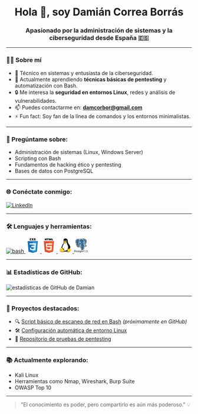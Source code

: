 <h1 align="center">Hola 👋, soy Damián Correa Borrás</h1>
<h3 align="center">Apasionado por la administración de sistemas y la ciberseguridad desde España 🇪🇸</h3>

---

### 🧑‍💻 Sobre mí
- 💼 Técnico en sistemas y entusiasta de la ciberseguridad.
- 🌱 Actualmente aprendiendo **técnicas básicas de pentesting** y automatización con Bash.
- 🔒 Me interesa la **seguridad en entornos Linux**, redes y análisis de vulnerabilidades.
- 📫 Puedes contactarme en: **damcorbor@gmail.com**
- ⚡ Fun fact: Soy fan de la línea de comandos y los entornos minimalistas.

---

### 💬 Pregúntame sobre:
- Administración de sistemas (Linux, Windows Server)
- Scripting con Bash
- Fundamentos de hacking ético y pentesting
- Bases de datos con PostgreSQL

---

### 🌐 Conéctate conmigo:
<p align="left">
  <a href="https://linkedin.com/in/damian-correa-borras" target="blank">
    <img align="center" src="https://raw.githubusercontent.com/rahuldkjain/github-profile-readme-generator/master/src/images/icons/Social/linked-in-alt.svg" alt="LinkedIn" height="30" width="40" />
  </a>
  <!-- Agrega más redes si quieres -->
</p>

---

### 🛠️ Lenguajes y herramientas:
<p align="left">
  <a href="https://www.gnu.org/software/bash/" target="_blank" rel="noreferrer">
    <img src="https://www.vectorlogo.zone/logos/gnu_bash/gnu_bash-icon.svg" alt="bash" width="40" height="40"/>
  </a>
  <a href="https://www.w3schools.com/css/" target="_blank" rel="noreferrer">
    <img src="https://raw.githubusercontent.com/devicons/devicon/master/icons/css3/css3-original-wordmark.svg" alt="css3" width="40" height="40"/>
  </a>
  <a href="https://www.w3.org/html/" target="_blank" rel="noreferrer">
    <img src="https://raw.githubusercontent.com/devicons/devicon/master/icons/html5/html5-original-wordmark.svg" alt="html5" width="40" height="40"/>
  </a>
  <a href="https://www.linux.org/" target="_blank" rel="noreferrer">
    <img src="https://raw.githubusercontent.com/devicons/devicon/master/icons/linux/linux-original.svg" alt="linux" width="40" height="40"/>
  </a>
  <a href="https://www.postgresql.org" target="_blank" rel="noreferrer">
    <img src="https://raw.githubusercontent.com/devicons/devicon/master/icons/postgresql/postgresql-original-wordmark.svg" alt="postgresql" width="40" height="40"/>
  </a>
</p>

---

### 📊 Estadísticas de GitHub:
<p align="left">
  <img src="https://github-readme-stats.vercel.app/api?username=damcorbor&show_icons=true&locale=es&theme=radical" alt="estadísticas de GitHub de Damian" />
</p>

---

### 🚀 Proyectos destacados:
- 🔍 [Script básico de escaneo de red en Bash](#) *(próximamente en GitHub)*
- 🛠️ [Configuración automática de entorno Linux](#)
- 📁 [Repositorio de pruebas de pentesting](#)

---

### 📚 Actualmente explorando:
- Kali Linux
- Herramientas como Nmap, Wireshark, Burp Suite
- OWASP Top 10

---

> "El conocimiento es poder, pero compartirlo es aún más poderoso." 💡

